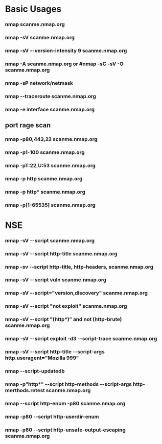 # Basic Usages
### nmap scanme.nmap.org
### nmap -sV scanme.nmap.org
### nmap -sV --version-intensity 9 scanme.nmap.org
### nmap -A scanme.nmap.org or #nmap -sC -sV -O scanme.nmap.org
### nmap -sP network/netmask
### nmap --traceroute scanme.nmap.org
### nmap -e interface scanme.nmap.org

## port rage scan
### nmap -p80,443,22 scanme.nmap.org
### nmap -p1-100 scanme.nmap.org
### nmap -pT:22,U:53 scanme.nmap.org
### nmap -p http scanme.nmap.org
### nmap -p http* scanme.nmap.org
### nmap -p[1-65535] scanme.nmap.org

# NSE
### nmap -sV --script  scanme.nmap.org
### nmap -sV --script http-title scanme.nmap.org
### nmap -sv --script http-title, http-headers, scanme.nmap.org
### nmap -sV --script vuln scanme.nmap.org
### nmap -sV --script="version,discovery" scanme.nmap.org
### nmap -sV --script "not exploit" scanme.nmap.org
### nmap -sV --script "(http*)" and not (http-brute) scanme.nmap.org
### nmap -sV --script exploit -d3 --script-trace scanme.nmap.org
### nmap -sV --script http-title --script-args http.useragent="Mozilla 999"
### nmap --script-updatedb
### nmap -p"http*" --script http-methods --script-args http-merthods.retest scanme.nmap.org
### nmap --script http-enum -p80 scanme.nmap.org
### nmap -p80 --script http-userdir-enum
### nmap -p80 --script http-unsafe-output-escaping  scanme.nmap.org
